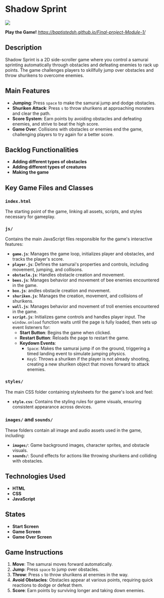 # Shadow Sprint

![](https://img.freepik.com/vecteurs-libre/batiment-chinois-fond-vectoriel-dessin-anime-rue-ville-maison-ville-chine-lanterne-rouge-pour-illustration-paysage-urbain-festival-nouvel-an-panorama-conception-decoration-architecture-asiatique-traditionnelle_107791-22807.jpg?t=st=1730908088~exp=1730911688~hmac=a9ad76cb4a2c11ab0fd99d861926448f393ca65abced1a9f407aee6391e14879&w=1480)

**Play the Game!**
_https://baptistedsh.github.io/Final-project-Module-1/_

## Description

Shadow Sprint is a 2D side-scroller game where you control a samurai sprinting automatically through obstacles and defeating enemies to rack up points. The game challenges players to skillfully jump over obstacles and throw shurikens to overcome enemies.

## Main Features

- **Jumping**: Press `space` to make the samurai jump and dodge obstacles.
- **Shuriken Attack**: Press `s` to throw shurikens at approaching monsters and clear the path.
- **Score System**: Earn points by avoiding obstacles and defeating enemies, and strive to beat the high score.
- **Game Over**: Collisions with obstacles or enemies end the game, challenging players to try again for a better score.

## Backlog Functionalities

- **Adding different types of obstacles**
- **Adding different types of creatures**
- **Making the game**

## Key Game Files and Classes

### `index.html`

The starting point of the game, linking all assets, scripts, and styles necessary for gameplay.

### `js/`

Contains the main JavaScript files responsible for the game's interactive features:

- **`game.js`**: Manages the game loop, initializes player and obstacles, and tracks the player's score.
- **`player.js`**: Defines the samurai's properties and controls, including movement, jumping, and collisons.
- **`obstacle.js`**: Handles obstacle creation and movement.
- **`bees.js`**: Manages behavior and movement of bee enemies encountered in the game.
- **`box.js`**: andles obstacle creation and movement.
- **`shuriken.js`**: Manages the creation, movement, and collisions of shurikens.
- **`wall.js`**: Manages behavior and movement of troll enemies encountered in the game.
- **`script.js`**: Initializes game controls and handles player input. The `window.onload` function waits until the page is fully loaded, then sets up event listeners for:
  - **Start Button**: Begins the game when clicked.
  - **Restart Button**: Reloads the page to restart the game.
  - **Keydown Events**:
    - `Space`: Makes the samurai jump if on the ground, triggering a timed landing event to simulate jumping physics.
    - `KeyS`: Throws a shuriken if the player is not already shooting, creating a new shuriken object that moves forward to attack enemies.

### `styles/`

The main CSS folder containing stylesheets for the game's look and feel:

- **`style.css`**: Contains the styling rules for game visuals, ensuring consistent appearance across devices.

### `images/` and `sounds/`

These folders contain all image and audio assets used in the game, including:

- **`images/`**: Game background images, character sprites, and obstacle visuals.
- **`sounds/`**: Sound effects for actions like throwing shurikens and colliding with obstacles.

## Technologies Used

- **HTML**
- **CSS**
- **JavaScript**

## States

- **Start Screen**
- **Game Screen**
- **Game Over Screen**

## Game Instructions

1. **Move**: The samurai moves forward automatically.
2. **Jump**: Press `space` to jump over obstacles.
3. **Throw**: Press `s` to throw shurikens at enemies in the way.
4. **Avoid Obstacles**: Obstacles appear at various points, requiring quick reactions to dodge or defeat them.
5. **Score**: Earn points by surviving longer and taking down enemies.
